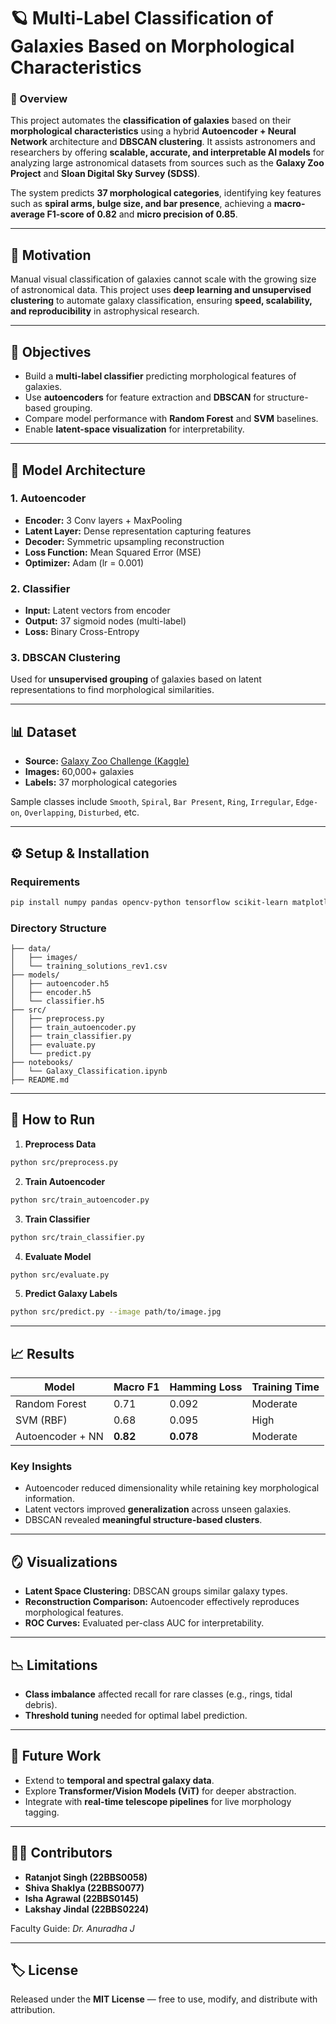# 🪐 Multi-Label Classification of Galaxies Based on Morphological Characteristics

### 📘 Overview
This project automates the **classification of galaxies** based on their **morphological characteristics** using a hybrid **Autoencoder + Neural Network** architecture and **DBSCAN clustering**. It assists astronomers and researchers by offering **scalable, accurate, and interpretable AI models** for analyzing large astronomical datasets from sources such as the **Galaxy Zoo Project** and **Sloan Digital Sky Survey (SDSS)**.

The system predicts **37 morphological categories**, identifying key features such as **spiral arms, bulge size, and bar presence**, achieving a **macro-average F1-score of 0.82** and **micro precision of 0.85**.

---

## 🌌 Motivation
Manual visual classification of galaxies cannot scale with the growing size of astronomical data. This project uses **deep learning and unsupervised clustering** to automate galaxy classification, ensuring **speed, scalability, and reproducibility** in astrophysical research.

---

## 🎯 Objectives
- Build a **multi-label classifier** predicting morphological features of galaxies.
- Use **autoencoders** for feature extraction and **DBSCAN** for structure-based grouping.
- Compare model performance with **Random Forest** and **SVM** baselines.
- Enable **latent-space visualization** for interpretability.

---

## 🧠 Model Architecture

### 1. Autoencoder
- **Encoder:** 3 Conv layers + MaxPooling
- **Latent Layer:** Dense representation capturing features
- **Decoder:** Symmetric upsampling reconstruction
- **Loss Function:** Mean Squared Error (MSE)
- **Optimizer:** Adam (lr = 0.001)

### 2. Classifier
- **Input:** Latent vectors from encoder
- **Output:** 37 sigmoid nodes (multi-label)
- **Loss:** Binary Cross-Entropy

### 3. DBSCAN Clustering
Used for **unsupervised grouping** of galaxies based on latent representations to find morphological similarities.

---

## 📊 Dataset
- **Source:** [Galaxy Zoo Challenge (Kaggle)](https://www.kaggle.com/competitions/galaxy-zoo-the-galaxy-challenge/data)
- **Images:** 60,000+ galaxies
- **Labels:** 37 morphological categories

Sample classes include `Smooth`, `Spiral`, `Bar Present`, `Ring`, `Irregular`, `Edge-on`, `Overlapping`, `Disturbed`, etc.

---

## ⚙️ Setup & Installation

### Requirements
```bash
pip install numpy pandas opencv-python tensorflow scikit-learn matplotlib tqdm
```

### Directory Structure
```
├── data/
│   ├── images/
│   └── training_solutions_rev1.csv
├── models/
│   ├── autoencoder.h5
│   ├── encoder.h5
│   └── classifier.h5
├── src/
│   ├── preprocess.py
│   ├── train_autoencoder.py
│   ├── train_classifier.py
│   ├── evaluate.py
│   └── predict.py
├── notebooks/
│   └── Galaxy_Classification.ipynb
├── README.md
```

---

## 🚀 How to Run

1. **Preprocess Data**
```bash
python src/preprocess.py
```
2. **Train Autoencoder**
```bash
python src/train_autoencoder.py
```
3. **Train Classifier**
```bash
python src/train_classifier.py
```
4. **Evaluate Model**
```bash
python src/evaluate.py
```
5. **Predict Galaxy Labels**
```bash
python src/predict.py --image path/to/image.jpg
```

---

## 📈 Results
| Model | Macro F1 | Hamming Loss | Training Time |
|--------|-----------|---------------|----------------|
| Random Forest | 0.71 | 0.092 | Moderate |
| SVM (RBF) | 0.68 | 0.095 | High |
| Autoencoder + NN | **0.82** | **0.078** | Moderate |

### Key Insights
- Autoencoder reduced dimensionality while retaining key morphological information.
- Latent vectors improved **generalization** across unseen galaxies.
- DBSCAN revealed **meaningful structure-based clusters**.

---

## 🪞 Visualizations
- **Latent Space Clustering:** DBSCAN groups similar galaxy types.
- **Reconstruction Comparison:** Autoencoder effectively reproduces morphological features.
- **ROC Curves:** Evaluated per-class AUC for interpretability.

---

## 📉 Limitations
- **Class imbalance** affected recall for rare classes (e.g., rings, tidal debris).
- **Threshold tuning** needed for optimal label prediction.

---

## 🌠 Future Work
- Extend to **temporal and spectral galaxy data**.
- Explore **Transformer/Vision Models (ViT)** for deeper abstraction.
- Integrate with **real-time telescope pipelines** for live morphology tagging.

---

## 🧑‍💻 Contributors
- **Ratanjot Singh (22BBS0058)**  
- **Shiva Shaklya (22BBS0077)**  
- **Isha Agrawal (22BBS0145)**  
- **Lakshay Jindal (22BBS0224)**  

Faculty Guide: *Dr. Anuradha J*

---

## 🏷️ License
Released under the **MIT License** — free to use, modify, and distribute with attribution.

